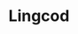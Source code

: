---
templateKey: blog-post
featuredpost: false
featuredimage: /assets/Lingcod.png
title: Lingcod
description: Fish~Pole
testfield: 1414
---